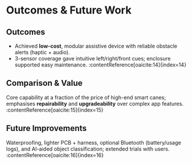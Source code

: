 # Outcomes & Future Work

## Outcomes
- Achieved **low-cost**, modular assistive device with reliable obstacle alerts (haptic + audio).  
- 3-sensor coverage gave intuitive left/right/front cues; enclosure supported easy maintenance. :contentReference[oaicite:14]{index=14}

## Comparison & Value
Core capability at a fraction of the price of high-end smart canes; emphasises **repairability** and **upgradeability** over complex app features. :contentReference[oaicite:15]{index=15}

## Future Improvements
Waterproofing, lighter PCB + harness, optional Bluetooth (battery/usage logs), and AI-aided object classification; extended trials with users. :contentReference[oaicite:16]{index=16}
